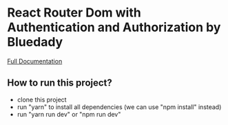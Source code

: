 # React Router Dom with Authentication and Authorization by Bluedady

[Full Documentation](https://www.bluedady.com/posts/react-router-dom-v6-with-loader-outlet-and-auth)

## How to run this project?

- clone this project
- run "yarn" to install all dependencies (we can use "npm install" instead)
- run "yarn run dev" or "npm run dev"
